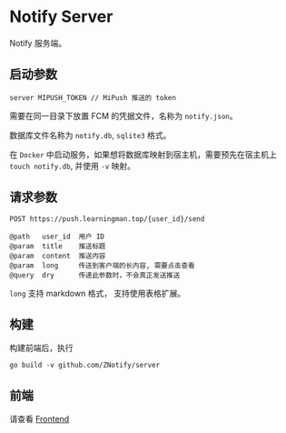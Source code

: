 # Notify Server

Notify 服务端。

## 启动参数

```shell
server MIPUSH_TOKEN // MiPush 推送的 token
```

需要在同一目录下放置 FCM 的凭据文件，名称为 `notify.json`。

数据库文件名称为 `notify.db`, `sqlite3` 格式。

在 `Docker` 中启动服务，如果想将数据库映射到宿主机，需要预先在宿主机上 `touch notify.db`, 并使用 `-v` 映射。

## 请求参数
```
POST https://push.learningman.top/{user_id}/send

@path   user_id  用户 ID
@param  title    推送标题
@param  content  推送内容
@param  long     传送到客户端的长内容, 需要点击查看
@query  dry      传递此参数时，不会真正发送推送
```

`long` 支持 markdown 格式， 支持使用表格扩展。

## 构建
构建前端后，执行
```shell
go build -v github.com/ZNotify/server
```

## 前端
请查看 [Frontend](https://github.com/ZNotify/frontend)
